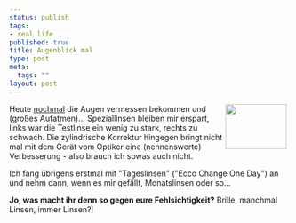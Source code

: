 ```yaml
--- 
status: publish
tags: 
- real life
published: true
title: Augenblick mal
type: post
meta: 
  tags: ""
layout: post
---
```

<p><img width="110" height="81" border="0" hspace="5" align="right" src="/wp-content/olduploads/fred/eye.serendipityThumb.jpg" alt=""  />Heute <a target="_BLANK" href="http://fredericiana.de/archives/69_Bodensehsyndrom.html" title="http://fredericiana.de/archives/69_Bodensehsyndrom.html" onmouseover="window.status='http://fredericiana.de/archives/69_Bodensehsyndrom.html';return true;" onmouseout="window.status='';return true;">nochmal</a> die Augen vermessen bekommen und (großes Aufatmen)... Speziallinsen bleiben mir erspart, links war die Testlinse ein wenig zu stark, rechts zu schwach. Die zylindrische Korrektur hingegen bringt nicht mal mit dem Gerät vom Optiker eine (nennenswerte) Verbesserung - also brauch ich sowas auch nicht.</p>

<p>Ich fang übrigens erstmal mit &quot;Tageslinsen&quot; (&quot;Ecco Change One Day&quot;) an und nehm dann, wenn es mir gefällt, Monatslinsen oder so...</p>

<p><b>Jo, was macht ihr denn so gegen eure Fehlsichtigkeit?</b> Brille, manchmal Linsen, immer Linsen?!</p>
